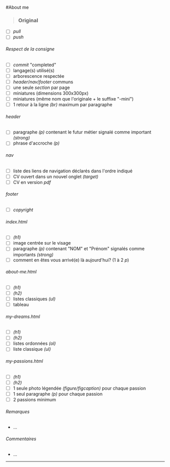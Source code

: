 #About me

>### Original
- [ ] *pull*
- [ ] *push*
###### *Respect de la consigne*
- [ ] *commit* "completed"
- [ ] langage(s) utilisé(s)
- [ ] arborescence respectée
- [ ] *header*/*nav*/*footer* communs
- [ ] une seule *section* par page
- [ ] miniatures (dimensions 300x300px)
- [ ] miniatures (même nom que l'originale + le suffixe "-mini")
- [ ] 1 retour à la ligne *(br)* maximum par paragraphe
###### *header*
- [ ] paragraphe *(p)* contenant le futur métier signalé comme important *(strong)*
- [ ] phrase d'accroche *(p)*
###### *nav*
- [ ] liste des liens de navigation déclarés dans l'ordre indiqué
- [ ] CV ouvert dans un nouvel onglet *(target)*
- [ ] CV en version *pdf*
###### *footer*
- [ ] *copyright*
###### *index.html*
- [ ] *(h1)*
- [ ] image centrée sur le visage
- [ ] paragraphe *(p)* contenant "NOM" et "Prénom" signalés comme importants *(strong)*
- [ ] comment en êtes vous arrivé(e) là aujourd'hui? (1 à 2 *p*)
###### *about-me.html*
- [ ] *(h1)*
- [ ] *(h2)*
- [ ] listes classiques *(ul)*
- [ ] tableau
###### *my-dreams.html*
- [ ] *(h1)*
- [ ] *(h2)*
- [ ] listes ordonnées *(ol)*
- [ ] liste classique *(ul)*
###### *my-passions.html*
- [ ] *(h1)*
- [ ] *(h2)*
- [ ] 1 seule photo légendée *(figure/figcaption)* pour chaque passion
- [ ] 1 seul paragraphe *(p)* pour chaque passion
- [ ] 2 passions minimum
###### *Remarques*
- ...
###### *Commentaires*
- ...
---